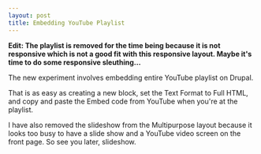 ```yaml
---
layout: post
title: Embedding YouTube Playlist
---
```


__Edit: The playlist is removed for the time being because it is not responsive which is not a good fit with this responsive layout. Maybe it's time to do some responsive sleuthing...__

The new experiment involves embedding entire YouTube playlist on Drupal.

That is as easy as creating a new block, set the Text Format to Full HTML, and copy and paste the Embed code from YouTube when you're at the playlist.

I have also removed the slideshow from the Multipurpose layout because it looks too busy to have a slide show and a YouTube video screen on the front page. So see you later, slideshow.
